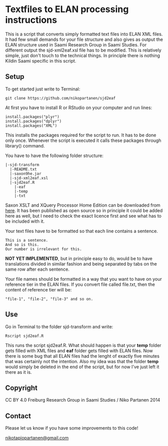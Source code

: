 # Textfiles to ELAN processing instructions

This is a script that converts simply formatted text files into ELAN XML files. It had few small demands for your file structure and also gives as output the ELAN structure used in Saami Research Group in Saami Studies. For different output the sjd-xml2eaf.xsl file has to be modified. This is relatively simple, just don't touch to the technical things. In principle there is nothing Kildin Saami specific in this script.

## Setup

To get started just write to Terminal:

    git clone https://github.com/nikopartanen/sjd2eaf

At first you have to install R or RStudio on your computer and run lines:

    install.packages("plyr")
    install.packages("dplyr")
    install.packages("XML")

This installs the packages required for the script to run. It has to be done only once. Whenever the script is executed it calls these packages through library() command.

You have to have the following folder structure:

    |-sjd-transform
      |-README.txt
      |-saxon9he.jar
      |-sjd-xml2eaf.xsl
      |-sjd2eaf.R
        |-eaf
        |-temp
        |-txt

Saxon XSLT and XQuery Processor Home Edition can be downloaded from [here](http://sourceforge.net/projects/saxon/files/Saxon-HE/9.6/). It has been published as open source so in principle it could be added here as well, but I need to check the exact licence first and see what has to be included with it.

Your text files have to be formatted so that each line contains a sentence.

    This is a sentence.
    And so is this.
    Our number is irrelevant for this.

**NOT YET IMPLEMENTED**, but in principle easy to do, would be to have translations divided in similar fashion and being separated by tabs on the same row after each sentence.

Your file names should be formatted in a way that you want to have on your reference tier in the ELAN files. If you convert file called file.txt, then the content of reference tier will be:

    "file-1", "file-2", "file-3" and so on.

## Use

Go in Terminal to the folder sjd-transform and write:

    Rscript sjd2eaf.R

This runs the script sjd2eaf.R. What should happen is that your **temp** folder gets filled with XML files and **eaf** folder gets filled with ELAN files. Now there is some bug that all ELAN files had the lenght of exactly five minutes that was certainly not the intention. Also my idea was that the folder **temp** would simply be deleted in the end of the script, but for now I've just left it there as it is.

## Copyright

CC BY 4.0
Freiburg Research Group in Saami Studies / Niko Partanen 2014

## Contact

Please let us know if you have some improvements to this code!

nikotapiopartanen@gmail.com
